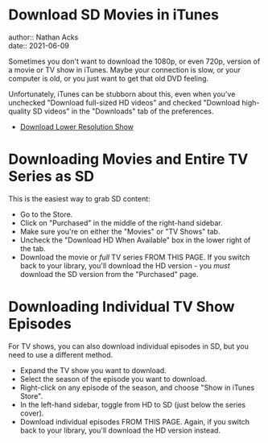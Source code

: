 # Download SD Movies in iTunes

author:: Nathan Acks  
date:: 2021-06-09

Sometimes you don't want to download the 1080p, or even 720p, version of a movie or TV show in iTunes. Maybe your connection is slow, or your computer is old, or you just want to get that old DVD feeling.

Unfortunately, iTunes can be stubborn about this, even when you've unchecked "Download full-sized HD videos" and checked "Download high-quality SD videos" in the "Downloads" tab of the preferences.

* [Download Lower Resolution Show](https://discussions.apple.com/thread/6516175?answerId=26546126022#26546126022)

# Downloading Movies and Entire TV Series as SD

This is the easiest way to grab SD content:

* Go to the Store.
* Click on "Purchased" in the middle of the right-hand sidebar.
* Make sure you're on either the "Movies" or "TV Shows" tab.
* Uncheck the "Download HD When Available" box in the lower right of the tab.
* Download the movie or *full* TV series FROM THIS PAGE. If you switch back to your library, you'll download the HD version - you *must* download the SD version from the "Purchased" page.

# Downloading Individual TV Show Episodes

For TV shows, you can also download individual episodes in SD, but you need to use a different method.

* Expand the TV show you want to download.
* Select the season of the episode you want to download.
* Right-click on any episode of the season, and choose "Show in iTunes Store".
* In the left-hand sidebar, toggle from HD to SD (just below the series cover).
* Download individual episodes FROM THIS PAGE. Again, if you switch back to your library, you'll download the HD version instead.
